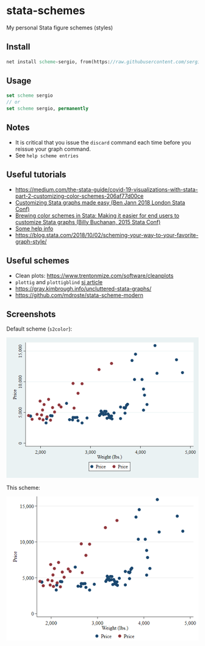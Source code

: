 # stata-schemes

My personal Stata figure schemes (styles)

## Install

```stata
net install scheme-sergio, from(https://raw.githubusercontent.com/sergiocorreia/stata-schemes/main)
```

## Usage

```stata
set scheme sergio
// or
set scheme sergio, permanently
```


## Notes

- It is critical that you issue the `discard` command each time before you reissue your graph command.
- See `help scheme entries`


## Useful tutorials

- https://medium.com/the-stata-guide/covid-19-visualizations-with-stata-part-2-customizing-color-schemes-206af77d00ce
- [Customizing Stata graphs made easy (Ben Jann 2018 London Stata Conf)](https://www.stata.com/meeting/uk18/slides/uk18_Jann.pdf)
- [Brewing color schemes in Stata: Making it easier for end users to customize Stata graphs (Billy Buchanan, 2015 Stata Conf)](https://www.stata.com/meeting/columbus15/abstracts/materials/columbus15_buchanan.pdf)
- [Some help info](http://people.umass.edu/biostat690c/pdf/stata%20schemes%20and%20palettes.pdf)
- https://blog.stata.com/2018/10/02/scheming-your-way-to-your-favorite-graph-style/

## Useful schemes

- Clean plots: https://www.trentonmize.com/software/cleanplots
- `plottig` and `plottigblind` [sj article](https://uc6aad937ff63c1fcef25512ba37.dl.dropboxusercontent.com/cd/0/inline2/BJDxVAUzlZxv9oK6eX2FGX4m2dek_gNtBm1ECf_vVPKpJVja_XX_zk5vfN5ibYR0TOhb6fyjiKbJom-9-l4Yoxx7qoIFEr6lxE2T12kWAEoYJ_iSdf_r7TlLpMkGDGAWUT5sud6J5diuqTnl_xZPG3lrb5BqGvfWOVtKdJRmVNCrdn6BbES6QXeIP2rPx0foOpxcIbdm383b1lzpuoXkwKXWBZhTYxm5kkCr8WTqOYAd5PNs6r2_-n0JPLSV4VUhbiwwPfzmqq0fXSwwcE7yylMDKmkRKAaGbK6j6_aEpo5OFnNpi8gx_jcq_EVxWTpfkMl6AmokoQwX2GhT-FWvAR5x/file#)
- https://gray.kimbrough.info/uncluttered-stata-graphs/
- https://github.com/mdroste/stata-scheme-modern


## Screenshots

Default scheme (`s2color`):

![S2Color screenshot](example-s2color.png)

This scheme:

![Sergio screenshot](example-sergio.png)
